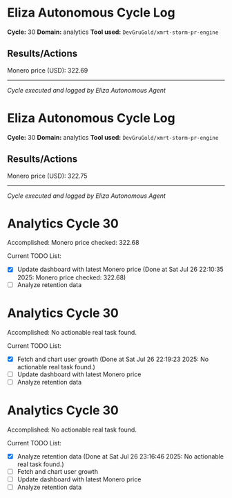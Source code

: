 # Eliza Autonomous Cycle Log

**Cycle:** 30
**Domain:** analytics
**Tool used:** `DevGruGold/xmrt-storm-pr-engine`

## Results/Actions
Monero price (USD): 322.69

---
*Cycle executed and logged by Eliza Autonomous Agent*

# Eliza Autonomous Cycle Log

**Cycle:** 30
**Domain:** analytics
**Tool used:** `DevGruGold/xmrt-storm-pr-engine`

## Results/Actions
Monero price (USD): 322.75

---
*Cycle executed and logged by Eliza Autonomous Agent*

# Analytics Cycle 30

Accomplished: Monero price checked: 322.68

Current TODO List:

- [x] Update dashboard with latest Monero price  (Done at Sat Jul 26 22:10:35 2025: Monero price checked: 322.68)
- [ ] Analyze retention data

# Analytics Cycle 30

Accomplished: No actionable real task found.

Current TODO List:

- [x] Fetch and chart user growth  (Done at Sat Jul 26 22:19:23 2025: No actionable real task found.)
- [ ] Update dashboard with latest Monero price
- [ ] Analyze retention data

# Analytics Cycle 30

Accomplished: No actionable real task found.

Current TODO List:

- [x] Analyze retention data  (Done at Sat Jul 26 23:16:46 2025: No actionable real task found.)
- [ ] Fetch and chart user growth
- [ ] Update dashboard with latest Monero price
- [ ] Analyze retention data